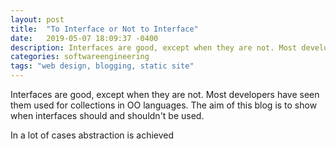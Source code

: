 ```yaml
---
layout: post
title:  "To Interface or Not to Interface"
date:   2019-05-07 18:09:37 -0400
description: Interfaces are good, except when they are not. Most developers have seen them used for collections in OO languages. The aim of this blog is to show when interfaces should and shouldn't be used. 
categories: softwareengineering
tags: "web design, blogging, static site"
---
```


 Interfaces are good, except when they are not. Most developers have seen them used for collections in OO languages. The aim of this blog is to show when interfaces should and shouldn't be used.

In a lot of cases abstraction is achieved   